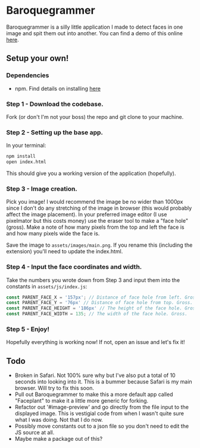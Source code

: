 # Baroquegrammer

Baroquegrammer is a silly little application I made to detect faces in one image
and spit them out into another. You can find a demo of this online
[here](http://philduffy.github.io/baroquegrammer/).

## Setup your own!

### Dependencies

- npm. Find details on installing [here](https://www.npmjs.com/#getting-started)

### Step 1 - Download the codebase.

Fork (or don't I'm not your boss) the repo and git clone to your machine.

### Step 2 - Setting up the base app.

In your terminal:

```bash
npm install
open index.html
```

This should give you a working version of the application (hopefully).

### Step 3 - Image creation.

Pick you image! I would recommend the image be no wider than 1000px since I
don't do any stretching of the image in browser (this would probably affect the
image placement). In your preferred image editor (I use pixelmator but this
costs money) use the eraser tool to make a "face hole" (gross). Make a note of
how many pixels from the top and left the face is and how many pixels wide the
face is.

Save the image to `assets/images/main.png`. If you rename this (including the
extension) you'll need to update the index.html.

### Step 4 - Input the face coordinates and width.

Take the numbers you wrote down from Step 3 and input them into the constants in
`assets/js/index.js`:

```js
const PARENT_FACE_X = '157px'; // Distance of face hole from left. Gross.
const PARENT_FACE_Y = '76px' // Distance of face hole from top. Gross.
const PARENT_FACE_HEIGHT = '186px' // The height of the face hole. Gross.
const PARENT_FACE_WIDTH = 135; // The width of the face hole. Gross.
```

### Step 5 - Enjoy!

Hopefully everything is working now! If not, open an issue and let's fix it!

## Todo

- Broken in Safari. Not 100% sure why but I've also put a total of 10 seconds
  into looking into it. This is a bummer because Safari is my main browser. Will
  try to fix this soon.
- Pull out Baroquegrammer to make this a more default app called "Faceplant" to
  make it a little more generic for forking.
- Refactor out '#image-preview' and go directly from the file input to the
  displayed image. This is vestigial code from when I wasn't quite sure what I
  was doing. Not that I do now.
- Possibly move constants out to a json file so you don't need to edit the JS
  source at all.
- Maybe make a package out of this?
